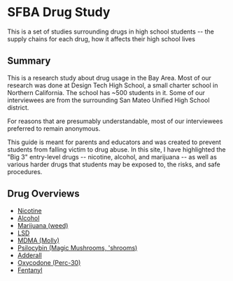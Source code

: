 # SFBA Drug Study

This is a set of studies surrounding drugs in high school students -- the supply chains for each drug, how it affects their high school lives

## Summary
This is a research study about drug usage in the Bay Area. Most of our research was done at Design Tech High School, a small charter school in Northern California. The school has ~500 students in it. Some of our interviewees are from the surrounding San Mateo Unified High School district.

For reasons that are presumably understandable, most of our interviewees preferred to remain anonymous.

This guide is meant for parents and educators and was created to prevent students from falling victim to drug abuse. In this site, I have highlighted the "Big 3" entry-level drugs -- nicotine, alcohol, and marijuana -- as well as various harder drugs that students may be exposed to, the risks, and safe procedures.

## Drug Overviews

* [Nicotine](./nicotine.html)
* [Alcohol](./alcohol.html)
* [Marijuana (weed)](./weed.html)
* [LSD](./lsd.html)
* [MDMA (Molly)](./mdma.html)
* [Psilocybin (Magic Mushrooms, 'shrooms)](./shrooms.html)
* [Adderall](./adderall)
* [Oxycodone (Perc-30)](./perc30.html)
* [Fentanyl](./fent.html)
